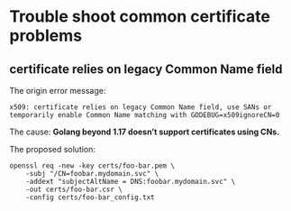 # Trouble shoot common certificate problems

## certificate relies on legacy Common Name field

The origin error message:

```text
x509: certificate relies on legacy Common Name field, use SANs or temporarily enable Common Name matching with GODEBUG=x509ignoreCN=0
```

The cause: **Golang beyond 1.17 doesn’t support certificates using CNs.**



The proposed solution:

```shell
openssl req -new -key certs/foo-bar.pem \
    -subj "/CN=foobar.mydomain.svc" \
    -addext "subjectAltName = DNS:foobar.mydomain.svc" \
    -out certs/foo-bar.csr \
    -config certs/foo-bar_config.txt
```
